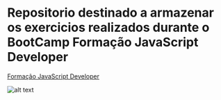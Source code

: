 # Repositorio destinado a armazenar os exercicios realizados durante o BootCamp Formação JavaScript Developer

[Formação JavaScript Developer](https://web.dio.me/track/formacao-javascript-developer)

![alt text](https://hermes.digitalinnovation.one/tracks/55e7040f-775b-47e5-a8fb-69d002ca17a9.png)
